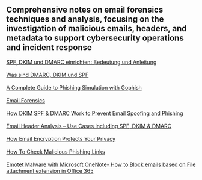 ## Comprehensive notes on email forensics techniques and analysis, focusing on the investigation of malicious emails, headers, and metadata to support cybersecurity operations and incident response

[SPF, DKIM und DMARC einrichten: Bedeutung und Anleitung](https://www.mailjet.com/de/blog/zustellbarkeit/dkim-spf-dmarc/)
<br></br>
[Was sind DMARC, DKIM und SPF](https://www.cloudflare.com/de-de/learning/email-security/dmarc-dkim-spf/)
<br></br>
[A Complete Guide to Phishing Simulation with Gophish](https://redfoxsec.com/blog/phishing-simulations-with-gophish/)
<br></br>
[Email Forensics](https://blog.cyber5w.com/email_forensics)
<br></br>
[How DKIM SPF & DMARC Work to Prevent Email Spoofing and Phishing](https://www.socinvestigation.com/what-are-spf-dkim-and-dmarc-protection-against-spoofing-and-phishing/)
<br></br>
[Email Header Analysis – Use Cases Including SPF, DKIM & DMARC](https://www.socinvestigation.com/email-header-analysis-use-cases-including-spf-dkim-dmarc/)
<br></br>
[How Email Encryption Protects Your Privacy](https://www.socinvestigation.com/how-email-encryption-protects-your-privacy/)
<br></br>
[How To Check Malicious Phishing Links](https://www.socinvestigation.com/how-to-check-malicious-phishing-links/)
<br></br>
[Emotet Malware with Microsoft OneNote- How to Block emails based on File attachment extension in Office 365](https://www.socinvestigation.com/emotet-malware-with-microsoft-onenote-how-to-block-emails-based-on-file-attachment-extension-in-office-365/)
<br></br>
[]()
<br></br>
[]()
<br></br>
[]()
<br></br>
[]()
<br></br>
[]()
<br></br>
[]()
<br></br>
[]()
<br></br>

